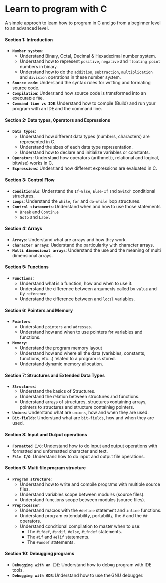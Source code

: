 # Learn to program with C
A simple approch to learn how to program in C and go from a beginner level to an advanced level.  

#### **Section 1: Introduction**
* **`Number system`**:
  * Understand Binary, Octal, Decimal & Hexadecimal number system.
  * Understand how to represent `positive`, `negative` and `floating point` numbers in binary.
  * Understand how to do the `addition`, `subtraction`, `multiplication` and `division` operations in these number system. 
* **`Source code`**: Understand the syntax rules for writting and formating source code. 
* **`Compilation`**: Understand how source code is transformed into an executable file. 
* **`Command line vs IDE`**: Understand how to compile (Build) and run your program with an IDE and the command line.
#### **Section 2: Data types, Operators and Expressions** 
* **`Data types`**: 
  * Understand how different data types (numbers, characters) are represented in C.
  * Understand the sizes of each data type representation.
  * Understand how to declare and initialize variables or constants.
* **`Operators`**: Understand how operators (arithmetic, relational and logical, bitwise) works in C.
* **`Expressions`**: Understand how different expressions are evaluated in C. 
#### **Section 3: Control Flow** 
* **`Conditionals`**: Understand the `If-Else`, `Else-If` and `Switch` conditional structures.
* **`Loops`**: Understand the `while`, `for` and `do-while` loop structures. 
* **`Control statements`**: Understand when and how to use those statements
  * `Break` and `Continue`
  * `Goto` and `Label` 
#### **Section 4: Arrays**
* **`Arrays`**: Understand what are arrays and how they work.
* **`Character arrays`**: Understand the particularity with character arrays.
* **`Multi dimensional arrays`**: Understand the use and the meaning of multi dimensional arrays.
#### **Section 5: Functions**
* **`Functions`**: 
  * Understand what is a function, how and when to use it.  
  * Understand the difference between arguments called by `value` and by `reference` 
  * Understand the difference between and `local` variables.
#### **Section 6: Pointers and Memory**
* **`Pointers`**:
  * Understand `pointers` and `adresses`.
  * Understand how and when to use pointers for variables and functions.
* **`Memory`**:
  * Understand the program memory layout
  * Understand how and where all the data (variables, constants, functions, etc...) related to a program is stored.  
  * Understand dynamic memory allocation.
#### **Section 7: Structures and Extended Data Types** 
  * **`Structures`**:
    * Understand the basics of Structures.
    * Understand the relation between structures and functions.
    * Understand arrays of structures, structures containing arrays, pointers to structures and structure containing pointers. 
  * **`Unions`**: Understand what are `unions`, how and when they are used.
  * **`Bit-fields`**: Understand what are `bit-fields`, how and when they are used. 
#### **Section 8: Input and Output operations** 
* **`Formatted I/O`**: Understand how to do input and output operations with formatted and unformatted character and text.
* **`File I/O`**: Understand how to do input and output file operations.  
#### **Section 9: Multi file program structure** 
* **`Program structure`**: 
  * Understand how to write and compile programs with multiple source files.
  * Understand variables scope between modules (source files).
  * Understand functions scope between modules (source files).
* **`Preprocessor`**:
  * Understand macros with the `#define` statement and `inline` functions.
  * Understand program extendability, portability, the `#` and the `##` operators.
  * Understand conditional compilation to master when to use:
    * The `#ifdef`, `#endif`, `#else`, `#ifndef` statements.
    * The `#if` and `#elif` statements.
    * The `#undef` statements.
#### **Section 10: Debugging programs** 
* **`Debugging with an IDE`**: Understand how to debug program with IDE tools.
* **`Debugging with GDB`**: Understand how to use the GNU debugger.

